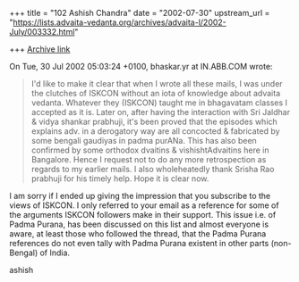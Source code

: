 +++
title = "102 Ashish Chandra"
date = "2002-07-30"
upstream_url = "https://lists.advaita-vedanta.org/archives/advaita-l/2002-July/003332.html"

+++
[Archive link](https://lists.advaita-vedanta.org/archives/advaita-l/2002-July/003332.html)

On Tue, 30 Jul 2002 05:03:24 +0100, bhaskar.yr at IN.ABB.COM wrote:

>I'd like to make it clear that when I wrote all these mails, I was under
>the clutches of ISKCON without an iota of knowledge about advaita vedanta.
>Whatever they (ISKCON) taught me in bhagavatam classes I accepted as it is.
>Later on, after having the interaction with Sri Jaldhar & vidya shankar
>prabhuji, it's been proved that the episodes which explains adv. in a
>derogatory way are all concocted & fabricated by some bengali gaudiyas in
>padma purANa.  This has also been confirmed by some orthodox dvaitins &
>vishishtAdvaitins here in Bangalore.  Hence I request not to do any more
>retrospection as regards to my earlier mails.  I also wholeheatedly thank
>Srisha Rao prabhuji for his timely help.  Hope it is clear now.
>

I am sorry if I ended up giving the impression that you subscribe to the
views of ISKCON. I only referred to your email as a reference for some of
the arguments ISKCON followers make in their support. This issue i.e. of
Padma Purana, has been discussed on this list and almost everyone is aware,
at least those who followed the thread, that the Padma Purana references do
not even tally with Padma Purana existent in other parts (non-Bengal) of
India.

ashish

